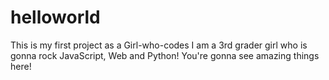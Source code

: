 # helloworld
This is my first project as a Girl-who-codes
I am a 3rd grader girl who is gonna rock JavaScript, Web and Python! 
You're gonna see amazing things here!
